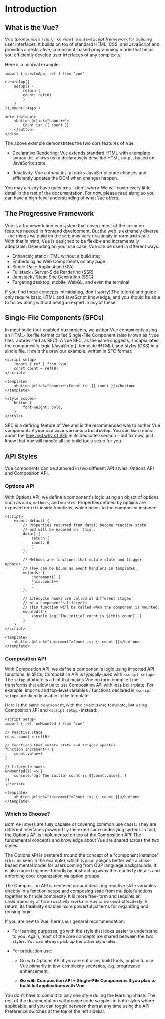 # Introduction

## What is the Vue?

Vue (pronounced /vjuː/, like view) is a JavaScript framework for building user interfaces. It builds on top of standard HTML, CSS, and JavaScript and provides a declarative, component-based programming model that helps you efficiently develop user interfaces of any complexity.

Here is a minimal example:

    import { createApp, ref } from 'vue'

    createApp({
        setup() {
            return {
            count: ref(0)
            }
        }
    }).mount('#app')
 
    <div id="app">
        <button @click="count++">
            Count is: {{ count }}
        </button>
    </div>

The above example demonstrates the two core features of Vue:

- Declarative Rendering: Vue extends standard HTML with a template syntax that allows us to declaratively describe HTML output based on JavaScript state.

- Reactivity: Vue automatically tracks JavaScript state changes and efficiently updates the DOM when changes happen.

You may already have questions - don't worry. We will cover every little detail in the rest of the documentation. For now, please read along so you can have a high-level understanding of what Vue offers.

## The Progressive Framework

Vue is a framework and ecosystem that covers most of the common features needed in frontend development. But the web is extremely diverse - the things we build on the web may vary drastically in form and scale. With that in mind, Vue is designed to be flexible and incrementally adoptable. Depending on your use case, Vue can be used in different ways:

- Enhancing static HTML without a build step
- Embedding as Web Components on any page
- Single-Page Application (SPA)
- Fullstack / Server-Side Rendering (SSR)
- Jamstack / Static Site Generation (SSG)
- Targeting desktop, mobile, WebGL, and even the terminal

If you find these concepts intimidating, don't worry! The tutorial and guide only require basic HTML and JavaScript knowledge, and you should be able to follow along without being an expert in any of these.

## Single-File Components (SFCs)

In most build-tool-enabled Vue projects, we author Vue components using an HTML-like file format called Single-File Component (also known as *.vue files, abbreviated as SFC). A Vue SFC, as the name suggests, encapsulates the component's logic (JavaScript), template (HTML), and styles (CSS) in a single file. Here's the previous example, written in SFC format:

    <script setup>
        import { ref } from 'vue'
        const count = ref(0)
    </script>

    <template>
        <button @click="count++">Count is: {{ count }}</button>
    </template>

    <style scoped>
        button {
            font-weight: bold;
        }
    </style>

SFC is a defining feature of Vue and is the recommended way to author Vue components if your use case warrants a build setup. You can learn more about the [how and why of SFC](https://vuejs.org/guide/scaling-up/sfc.html) in its dedicated section - but for now, just know that Vue will handle all the build tools setup for you.


## API Styles

Vue components can be authored in two different API styles: Options API and Composition API.

### Options API

With Options API, we define a component's logic using an object of options such as `data`, `methods`, and `mounted`. Properties defined by options are exposed on `this` inside functions, which points to the component instance:

    <script>
        export default {
            // Properties returned from data() become reactive state
            // and will be exposed on `this`.
            data() {
                return {
                count: 0
                }
            },

            // Methods are functions that mutate state and trigger updates.
            // They can be bound as event handlers in templates.
            methods: {
                increment() {
                this.count++
                }
            },

            // Lifecycle hooks are called at different stages
            // of a component's lifecycle.
            // This function will be called when the component is mounted.
            mounted() {
                console.log(`The initial count is ${this.count}.`)
            }
        }
    </script>

    <template>
        <button @click="increment">Count is: {{ count }}</button>
    </template>

### Composition API

With Composition API, we define a component's logic using imported API functions. In SFCs, Composition API is typically used with `<script setup>`. The `setup` attribute is a hint that makes Vue perform compile-time transforms that allow us to use Composition API with less boilerplate. For example, imports and top-level variables / functions declared in `<script setup>` are directly usable in the template.

Here is the same component, with the exact same template, but using Composition API and `<script setup>` instead:

    <script setup>
    import { ref, onMounted } from 'vue'

    // reactive state
    const count = ref(0)

    // functions that mutate state and trigger updates
    function increment() {
        count.value++
    }

    // lifecycle hooks
    onMounted(() => {
        console.log(`The initial count is ${count.value}.`)
    })
    </script>

    <template>
        <button @click="increment">Count is: {{ count }}</button>
    </template>

### Which to Choose?

Both API styles are fully capable of covering common use cases. They are different interfaces powered by the exact same underlying system. In fact, the Options API is implemented on top of the Composition API! The fundamental concepts and knowledge about Vue are shared across the two styles.

The Options API is centered around the concept of a "component instance" (`this` as seen in the example), which typically aligns better with a class-based mental model for users coming from OOP language backgrounds. It is also more beginner-friendly by abstracting away the reactivity details and enforcing code organization via option groups.

The Composition API is centered around declaring reactive state variables directly in a function scope and composing state from multiple functions together to handle complexity. It is more free-form and requires an understanding of how reactivity works in Vue to be used effectively. In return, its flexibility enables more powerful patterns for organizing and reusing logic.

If you are new to Vue, here's our general recommendation:

- For learning purposes, go with the style that looks easier to understand to you. Again, most of the core concepts are shared between the two styles. You can always pick up the other style later.

- For production use:

    - Go with Options API if you are not using build tools, or plan to use Vue primarily in low-complexity scenarios, e.g. progressive enhancement.

    - **Go with Composition API + Single-File Components if you plan to build full applications with Vue.**

You don't have to commit to only one style during the learning phase. The rest of the documentation will provide code samples in both styles where applicable, and you can toggle between them at any time using the API Preference switches at the top of the left sidebar.
